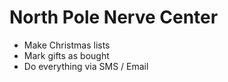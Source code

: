 # North Pole Nerve Center

* Make Christmas lists
* Mark gifts as bought
* Do everything via SMS / Email
